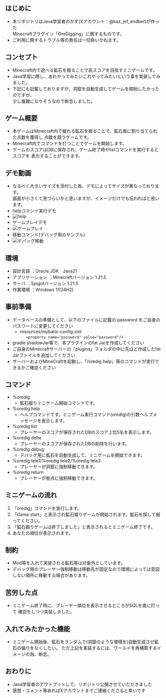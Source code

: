 ## はじめに
* 本リポジトリはJava学習者のかず(Xアカウント：@kaz_jef_endber)が作った  
Minecraftプラグイン「OreDigging」に関するものです。  
* ご利用に関するトラブル等の責任は一切負いかねます。

## コンセプト
* Minecraft内で遊べる鉱石を掘ることで高スコアを目指すミニゲームです。  
* Java学習に際し、あれやってみたいこれやってみたいという事を実装してみました。  
* 下記にも記載しておりますが、洞窟を自動生成してゲームを開始したかったのですが、  
少し複雑になりそうなので断念しました。
  
## ゲーム概要
* 本ゲームはMinecraft内で掘れる鉱石を掘ることで、鉱石毎に割り当てられた点数を獲得し
  点数を競うゲームです。
* Minecraft内でコマンドを打つことでゲームを開始します。
* ゲームのスコアはDBに保存され、ゲーム終了時やlistコマンドを実行するとスコアを
  表示することができます。
  
## デモ動画
* なるべく大きいサイズを添付した為、デモによってサイズが異なっております。  
画面が小さくて見づらいかと思いますが、イメージだけでも伝わればと思います。  
* helpコマンド実行デモ
*  ![help](https://github.com/user-attachments/assets/31346369-e288-4b84-9c24-0a2792aeb5cb)
* ゲームプレイデモ
* ![ゲームプレイ](https://github.com/user-attachments/assets/0fc458f3-2372-400e-9376-3a4058027e15)
* 移動コマンド(デバッグ用のサンプル)
* ![デバッグ移動](https://github.com/user-attachments/assets/62d44042-3abf-4acf-9299-27f67819602c)

## 環境
* 設計言語          ：Oracle JDK　Java21  
* アプリケーション   ：Minecraftバージョン 1.21.5  
* サーバ            ：Spigotバージョン    1.21.5  
* 作業環境          ：Windows 11(24H2)  

## 事前準備
* データベースの準備として、以下のファイルに記載の password をご自身のパスワードに変更してください
  + resources/mybatis-config.xml  
   ```　 <property name="password" value="password"/>　```
* gradle shadowJar等で、本プラグインのfat Jarを作成してください
* ご自身のMinecraftサーバーの「plugins」フォルダの中に先ほど作成したfat Jarファイルを追加してください
* サーバーおよびMineCraftを起動し、「/oredig help」等のコマンドが実行できるかご確認ください
  
## コマンド
* %oredig
  + 鉱石掘りミニゲーム開始コマンドです。 
* %oredig help  
  + ヘルプコマンドです。ミニゲーム実行コマンド(oredig)の引数ヘルプメッセージを表示します。    
* %oredig list
  + プレーヤーのスコアが保存されたDBのスコア上位5名を表示します。  
* %oredig delte
  + プレーヤーのスコアが保存されたDBの削除を行います。  
* %oredig debug  
  + デバッグ用に鉱石を自動生成して、ミニゲームを開始できます。
* %oredig tele1/%oredig tele2/%oredig tele3
  + プレーヤーが洞窟に強制移動できます。
* %oredig return  
  + プレーヤーが拠点に強制移動できます。

## ミニゲームの流れ
1. 「oredig」コマンドを実行します。
2. 「Game start」と表示され鉱石掘りゲームが開始されます。鉱石を探して掘ってください。
3. 「鉱石掘りゲームは終了しました」と表示されるとミニゲーム終了です。
4. あなたの順位が表示されます。

## 制約
* Mod等を入れて実装される鉱石等は対象外としています。  
* デバッグ用のプレーヤー強制移動は移動先が固定なので環境によっては意図しない場所に移動する場合があります。  

## 苦労した点
* ミニゲーム終了時に、プレーヤー順位を表示させるところがSQLを直に打って
  確認をしつつ実装しました。  

## 入れてみたかった機能
* ミニゲーム開始後、鉱石をランダムで(洞窟のような環境を)自動生成させ鉱石の偏りをなくしたい。
  ただ上記を実装するには、ワールドを再構築するイメージの為、断念。

## おわりに
* Java学習者のアウトプットして、リポジトリ公開させていただきました
* 感想・コメント等あればXアカウントまでご連絡くださると幸いです

